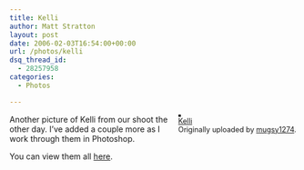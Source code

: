 ```yaml
---
title: Kelli
author: Matt Stratton
layout: post
date: 2006-02-03T16:54:00+00:00
url: /photos/kelli
dsq_thread_id:
  - 28257958
categories:
  - Photos

---
```

<div style="float:right;margin-left:10px;margin-bottom:10px;">
  <a title="photo sharing" href="http://www.flickr.com/photos/mugsy/95078933/"><img style="border:solid 2px #000000;" src="http://static.flickr.com/37/95078933_424f8ed562_m.jpg" alt="" /></a><br /> <span style="font-size:.9em;margin-top:0;"> <a href="http://www.flickr.com/photos/mugsy/95078933/">Kelli</a><br /> Originally uploaded by <a href="http://www.flickr.com/people/mugsy/">mugsy1274</a>. </span>
</div>

Another picture of Kelli from our shoot the other day. I&#8217;ve added a couple more as I work through them in Photoshop.

You can view them all [here][1].

 [1]: http://www.flickr.com/photos/mugsy/tags/kelli/